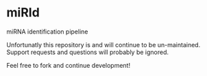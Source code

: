 miRId
=====

miRNA identification pipeline

Unfortunatly this repository is and will continue to be un-maintained. Support requests and questions will probably be ignored.

Feel free to fork and continue development!
